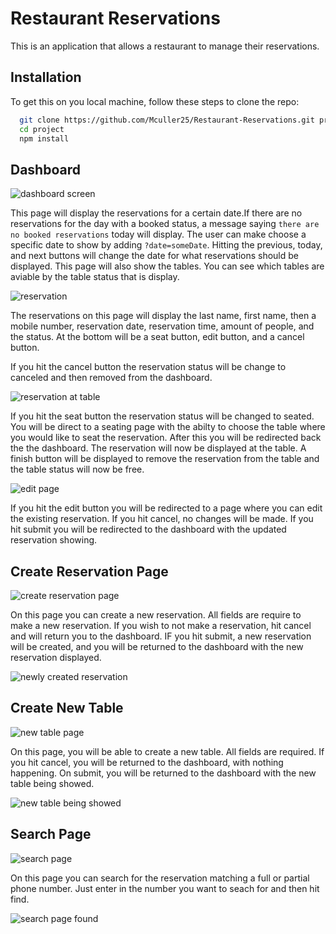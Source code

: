 
# Restaurant Reservations

This is an application that allows a restaurant to manage their reservations.


## Installation

To get this on you local machine, follow these steps to clone the repo:

```bash
  git clone https://github.com/Mculler25/Restaurant-Reservations.git project
  cd project
  npm install
```
    
## Dashboard

![dashboard screen](readMeScreenShot/dashboard.png)

This page will display the reservations for a certain date.If there are no reservations for the day with a booked status, a message saying `there are no booked reservations` today will display. The user can make choose a specific date to show by adding `?date=someDate`. Hitting the previous, today, and next buttons will change the date for what reservations should be displayed. This page will also show the tables. You can see which tables are aviable by the table status that is display.

![reservation](readMeScreenShot/reservation.png)

The reservations on this page will display the last name, first name, then a mobile number, reservation date, reservation time, amount of people, and the status. At the bottom will be a seat button, edit button, and a cancel button.

If you hit the cancel button the reservation status will be change to canceled and then removed from the dashboard.

![reservation at table](readMeScreenShot/reservationAtTable.png)

If you hit the seat button the reservation status will be changed to seated. You will be direct to a seating page with the abilty to choose the table where you would like to seat the reservation. After this you will be redirected back the the dashboard. The reservation will now be displayed at the table. A finish button will be displayed to remove the reservation from the table and the table status will now be free.

![edit page](readMeScreenShot/editReservation.png)

If you hit the edit button you will be redirected to a page where you can edit the existing reservation. If you hit cancel, no changes will be made. If you hit submit you will be redirected to the dashboard with the updated reservation showing.
## Create Reservation Page

![create reservation page](readMeScreenShot/createReservationPage.png)

On this page you can create a new reservation. All fields are require to make a new reservation. If you wish to not make a reservation, hit cancel and will return you to the dashboard. IF you hit submit, a new reservation will be created, and you will be returned to the dashboard with the new reservation displayed.

![newly created reservation](readMeScreenShot/newReservationDisplayed.png)
## Create New Table

![new table page](readMeScreenShot/newTablePage.png)

On this page, you will be able to create a new table. All fields are required. If you hit cancel, you will be returned to the dashboard, with nothing happening. On submit, you will be returned to the dashboard with the new table being showed.

![new table being showed](readMeScreenShot/newTableShowing.png)
## Search Page

![search page](readMeScreenShot/searchPage.png)

On this page you can search for the reservation matching a full or partial phone number. Just enter in the number you want to seach for and then hit find.

![search page found](readMeScreenShot/foundNumber.png)